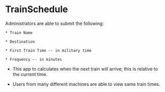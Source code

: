 # TrainSchedule

Administrators are able to submit the following:
    
    * Train Name
    
    * Destination 
    
    * First Train Time -- in military time
    
    * Frequency -- in minutes
  
  * This app to calculates when the next train will arrive; this is relative to the current time.
  
  * Users from many different machines are able to view same train times.
